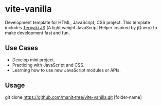 # vite-vanilla
Development template for HTML, JavaScript, CSS project. This template includes [Teriyaki JS](https://github.com/manit-tree/teriyaki) (A light weight JavaScript Helper inspired by jQuery) to make development fast and fun.

## Use Cases

- Develop mini project.
- Practicing with JavaScript and CSS.
- Learning how to use new JavaScript modules or APIs.

## Usage

git clone https://github.com/manit-tree/vite-vanilla.git [folder-name]

